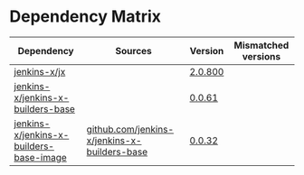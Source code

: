 # Dependency Matrix

Dependency | Sources | Version | Mismatched versions
---------- | ------- | ------- | -------------------
[jenkins-x/jx](https://github.com/jenkins-x/jx.git) |  | [2.0.800](https://github.com/jenkins-x/jx/releases/tag/v2.0.800) | 
[jenkins-x/jenkins-x-builders-base](https://github.com/jenkins-x/jenkins-x-builders-base.git) |  | [0.0.61](https://github.com/jenkins-x/jenkins-x-builders-base/releases/tag/v0.0.61) | 
[jenkins-x/jenkins-x-builders-base-image](https://github.com/jenkins-x/jenkins-x-builders-base-image) | [github.com/jenkins-x/jenkins-x-builders-base](https://github.com/jenkins-x/jenkins-x-builders-base.git) | [0.0.32]() | 
